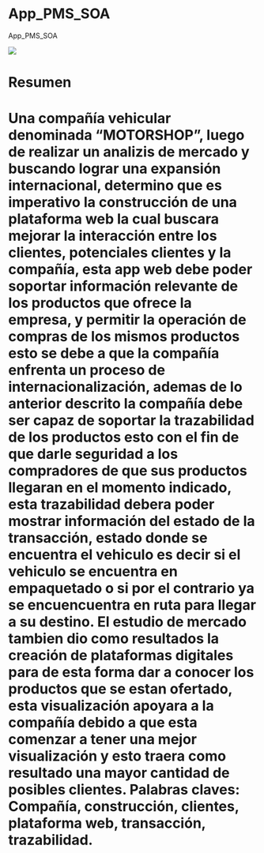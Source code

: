 # App_PMS_SOA
App_PMS_SOA

<img src ='https://ibb.co/vJZ5wzp' />


<h1>Resumen<h1>

Una compañía vehicular denominada “MOTORSHOP”, luego de realizar un analizis de mercado y buscando lograr una expansión internacional, determino que es imperativo la construcción de una plataforma web la cual buscara mejorar la interacción entre los clientes, potenciales clientes y la compañía, esta app web debe poder soportar información relevante de los productos que ofrece la empresa, y permitir la operación de compras de los mismos productos esto se debe a que la compañía enfrenta un proceso de internacionalización, ademas de lo anterior descrito la compañía debe ser capaz de soportar la trazabilidad de los productos esto con el fin de que darle seguridad a los compradores de que sus productos llegaran en el momento indicado, esta trazabilidad debera poder mostrar información del estado de la transacción, estado donde se encuentra el vehiculo es decir si el vehiculo se encuentra en empaquetado o si por el contrario ya se encuencuentra en ruta para llegar a su destino. 
El estudio de mercado tambien dio como resultados la creación de plataformas digitales para de esta forma dar a conocer los productos que se estan ofertado, esta visualización apoyara a la compañía debido a que esta comenzar a tener una mejor visualización y esto traera como resultado una mayor cantidad de posibles clientes.
Palabras claves: Compañía, construcción, clientes, plataforma web, transacción, trazabilidad.
